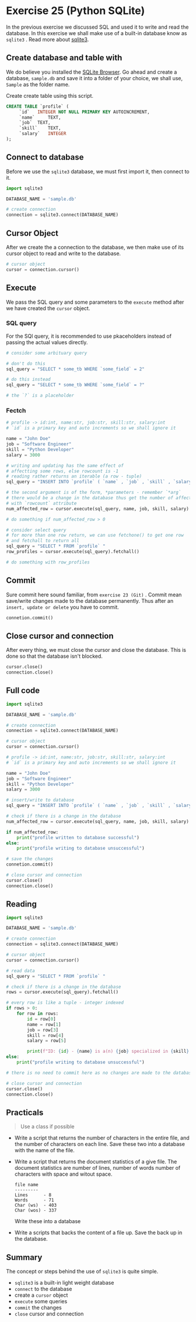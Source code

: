 # Exercise 25 (Python SQLite)

In the previous exercise we discussed SQL and used it to write and read the database. In this exercise we shall make use of a built-in database know as `sqlite3` . Read more about [sqlite3][sqlite3-python-site].

## Create database and table with 

We do believe you installed the [SQLite Browser][sqlitebrowser-site]. Go ahead and create a database, `sample.db` and save it into a folder of your choice, we shall use, `Sample` as the folder name.

Create create table using this script.

``` SQL
CREATE TABLE `profile` (
	 `id` 	INTEGER NOT NULL PRIMARY KEY AUTOINCREMENT,
	 `name` 	TEXT,
	 `job` 	TEXT,
	 `skill` 	TEXT,
	 `salary` 	INTEGER
);
```

## Connect to database

Before we use the `sqlite3` database, we must first import it, then connect to it.

``` Python
import sqlite3

DATABASE_NAME = 'sample.db'

# create connection
connection = sqlite3.connect(DATABASE_NAME)
```

## Cursor Object

After we create the a connection to the database, we then make use of its cursor object to read and write to the database.

``` Python
# cursor object
cursor = connection.cursor()
```

## Execute

We pass the SQL query and some parameters to the `execute` method after we have created the `cursor` object.

### SQL query

For the SQl query, it is recommended to use pkaceholders instead of passing the actual values directly.

``` Python
# consider some arbituary query

# don't do this
sql_query = "SELECT * some_tb WHERE `some_field` = 2"

# do this instead
sql_query = "SELECT * some_tb WHERE `some_field` = ?"

# the `?` is a placeholder
```

### Fectch

``` Python
# profile -> id:int, name:str, job:str, skill:str, salary:int
# `id` is a primary key and auto increments so we shall ignore it

name = "John Doe"
job = "Software Engineer"
skill = "Python Developer"
salary = 3000

# writing and updating has the same effect of 
# affectting some rows, else rowcount is -1
# reading rather returns an iterable (a row - tuple)
sql_query = "INSERT INTO `profile` ( `name` , `job` , `skill` , `salary` ) VALUES(?, ?, ?, ?)"

# the second argument is of the form, *parameters - remember `*arg` 
# there would be a change in the database thus get the number of affected rows
# with `rowcount` attribute
num_affected_row = cursor.execute(sql_query, name, job, skill, salary).rowcount

# do something if num_affected_row > 0

# consider select query
# for more than one row return, we can use fetchone() to get one row
# and fetchall to return all
sql_query = "SELECT * FROM `profile` "
row_profiles = cursor.execute(sql_query).fetchall()

# do something with row_profiles
```

## Commit

Sure commit here sound familiar, from `exercise 23 (Git)` . Commit mean save/write changes made to the database permanently. Thus after an `insert, update or delete` you have to commit.

``` Python
connetion.commit()
```

## Close cursor and connection

After every thing, we must close the cursor and close the database. This is done so that the database isn't blocked.

``` Python
cursor.close()
connection.close()
```

## Full code

``` Python
import sqlite3

DATABASE_NAME = 'sample.db'

# create connection
connection = sqlite3.connect(DATABASE_NAME)

# cursor object
cursor = connection.cursor()

# profile -> id:int, name:str, job:str, skill:str, salary:int
# `id` is a primary key and auto increments so we shall ignore it

name = "John Doe"
job = "Software Engineer"
skill = "Python Developer"
salary = 3000

# insert/write to database
sql_query = "INSERT INTO `profile` ( `name` , `job` , `skill` , `salary` ) VALUES(?, ?, ?, ?)"

# check if there is a change in the database
num_affected_row = cursor.execute(sql_query, name, job, skill, salary).rowcount

if num_affected_row:
    print("profile written to database successful")
else:
    print("profile writing to database unsuccessful")

# save the changes
connetion.commit()

# close cursor and connection
cursor.close()
connection.close()
```

## Reading

``` Python
import sqlite3

DATABASE_NAME = 'sample.db'

# create connection
connection = sqlite3.connect(DATABASE_NAME)

# cursor object
cursor = connection.cursor()

# read data
sql_query = "SELECT * FROM `profile` "

# check if there is a change in the database
rows = cursor.execute(sql_query).fetchall()

# every row is like a tuple - integer indexed
if rows > 0:
    for row in rows:
        id = row[0]
        name = row[1]
        job = row[3]
        skill = row[4]
        salary = row[5]

        print(f"ID: {id} - {name} is a(n) {job} specialized in {skill} and earns {salary}")
else:
    print("profile writing to database unsuccessful")

# there is no need to commit here as no changes are made to the database

# close cursor and connection
cursor.close()
connection.close()
```

## Practicals

> Use a class if possible

* Write a script that returns the number of characters in the entire file, and the number of characters on each line. Save these two into a database with the name of the file.
* Write a script that returns the document statistics of a give file. The document statistics are number of lines, number of words number of characters with space and witout space.

    ``` 
    file name
    ---------
    Lines      - 8
    Words      - 71
    Char (ws)  - 403
    Char (wos) - 337
    ```

    Write these into a database

* Write a scripts that backs the content of a file up. Save the back up in the database.

## Summary

The concept or steps behind the use of `sqlite3` is quite simple.

* `sqlite3` is a built-in light weight database
* `connect` to the database
* create a `cursor` object
* `execute` some queries
* `commit` the changes
* `close` cursor and connection

#
[sqlite3-python-site]:https://docs.python.org/3.7/library/sqlite3.html
[sqlitebrowser-site]:https://sqlitebrowser.org/dl/

